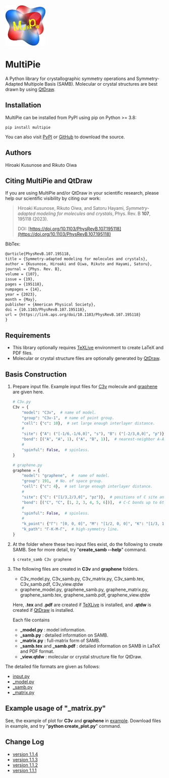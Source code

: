 <img width="128" src="multipie_logo.png">

# MultiPie

A Python library for crystallographic symmetry operations and Symmetry-Adapted Multipole Basis (SAMB).
Molecular or crystal structures are best drawn by using [QtDraw](https://github.com/CMT-MU/QtDraw).

## Installation

MultiPie can be installed from PyPI using pip on Python >= 3.8:
```
pip install multipie
```
You can also visit
[PyPI](https://pypi.org/project/multipie/) or [GitHub](https://github.com/CMT-MU/MultiPie) to download the source.

## Authors
Hiroaki Kusunose and Rikuto Oiwa

## Citing MultiPie and QtDraw

If you are using MultiPie and/or QtDraw in your scientific research, please help our scientific visibility by citing our work:

> Hiroaki Kusunose, Rikuto Oiwa, and Satoru Hayami, _Symmetry-adapted modeling for molecules and crystals_, Phys. Rev. B <b>107</b>, 195118 (2023).
>
> DOI: [https://doi.org/10.1103/PhysRevB.107.195118](https://doi.org/10.1103/PhysRevB.107.195118)

BibTex:
```
@article{PhysRevB.107.195118,
title = {Symmetry-adapted modeling for molecules and crystals},
author = {Kusunose, Hiroaki and Oiwa, Rikuto and Hayami, Satoru},
journal = {Phys. Rev. B},
volume = {107},
issue = {19},
pages = {195118},
numpages = {14},
year = {2023},
month = {May},
publisher = {American Physical Society},
doi = {10.1103/PhysRevB.107.195118},
url = {https://link.aps.org/doi/10.1103/PhysRevB.107.195118}
}
```

## Requirements
- This library optionally requires [TeXLive](https://www.tug.org/texlive/) environment to create LaTeX and PDF files.
- Molecular or crystal structure files are optionally generated by [QtDraw](https://github.com/CMT-MU/QtDraw).


## Basis Construction

1. Prepare input file. Example input files for [C3v](https://github.com/CMT-MU/MultiPie/docs/example/C3v.py) molecule and [graphene](https://github.com/CMT-MU/MultiPie/docs/example/graphene.py) are given here.
    ```python
    # C3v.py
    C3v = {
        "model": "C3v",  # name of model.
        "group": "C3v-1",  # name of point group.
        "cell": {"c": 10},  # set large enough interlayer distance.
        #
        "site": {"A": ("[-1/6,-1/6,0]", "s"), "B": ("[-2/3,0,0]", "p")},  # positions of A and B sites and their orbitals.
        "bond": [("A", "A", 1), ("A", "B", 1)],  # nearest-neighbor A-A and B-B bonds.
        #
        "spinful": False,  # spinless.
    }
    ```
    ```python
    # graphene.py
    graphene = {
        "model": "graphene",  #  name of model.
        "group": 191,  # No. of space group.
        "cell": {"c": 4},  # set large enough interlayer distance.
        #
        "site": {"C": ("[1/3,2/3,0]", "pz")},  # positions of C site and its orbital.
        "bond": [("C", "C", [1, 2, 3, 4, 5, 6])],  # C-C bonds up to 6th neighbors.
        #
        "spinful": False,  # spinless.
        #
        "k_point": {"Γ": "[0, 0, 0]", "M": "[1/2, 0, 0]", "K": "[1/3, 1/3, 0]"},  # def. of k points.
        "k_path": "Γ-K-M-Γ",  # high-symmetry line.
    }
    ```
2. At the folder where these two input files exist, do the following to create SAMB.
See for more detail, try "**create_samb --help**" command.
    ```
    $ create_samb C3v graphene
    ```
3. The following files are created in **C3v** and **graphene** folders.
    - C3v_model.py, C3v_samb.py, C3v_matrix.py, C3v_samb.tex, C3v_samb.pdf, C3v_view.qtdw
    - graphene_model.py, graphene_samb.py, graphene_matrix.py, graphene_samb.tex, graphene_samb.pdf, graphene_view.qtdw

    Here, **.tex** and **.pdf** are created if [TeXLive](https://www.tug.org/texlive/) is installed, and **.qtdw** is created if [QtDraw](https://github.com/CMT-MU/QtDraw) is installed.

    Each file contains
    - **_model.py** : model information.
    - **_samb.py** : detailed information on SAMB.
    - **_matrix.py** : full-matrix form of SAMB.
    - **_samb.tex** and **_samb.pdf** : detailed information on SAMB in LaTeX and PDF format.
    - **_view.qtdw** : molecular or crystal structure file for QtDraw.

The detailed file formats are given as follows:
- [input.py](fmt_input.md)
- [_model.py](fmt_model.md)
- [_samb.py](fmt_samb.md)
- [_matrix.py](fmt_matrix.md)

## Example usage of "_matrix.py"

See, the example of plot for **C3v** and **graphene** in [example](https://github.com/CMT-MU/MultiPie/docs/example).
Download files in example, and try "**python create_plot.py**" command.


## Change Log
- [version 1.1.4](ver1.1.4.md)
- [version 1.1.3](ver1.1.3.md)
- [version 1.1.2](ver1.1.2.md)
- [version 1.1.1](ver1.1.1.md)
